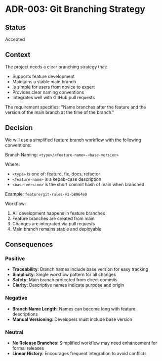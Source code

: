 # ADR-003: Git Branching Strategy

## Status
Accepted

## Context
The project needs a clear branching strategy that:
- Supports feature development
- Maintains a stable main branch
- Is simple for users from novice to expert
- Provides clear naming conventions
- Integrates well with GitHub pull requests

The requirement specifies: "Name branches after the feature and the version of the main branch at the time of the branch."

## Decision
We will use a simplified feature branch workflow with the following conventions:

Branch Naming: `<type>/<feature-name>-<base-version>`

Where:
- `<type>` is one of: feature, fix, docs, refactor
- `<feature-name>` is a kebab-case description
- `<base-version>` is the short commit hash of main when branched

Example: `feature/git-rules-v1-b8964e0`

Workflow:
1. All development happens in feature branches
2. Feature branches are created from main
3. Changes are integrated via pull requests
4. Main branch remains stable and deployable

## Consequences

### Positive
- **Traceability**: Branch names include base version for easy tracking
- **Simplicity**: Single workflow pattern for all changes
- **Safety**: Main branch protected from direct commits
- **Clarity**: Descriptive names indicate purpose and origin

### Negative
- **Branch Name Length**: Names can become long with feature descriptions
- **Manual Versioning**: Developers must include base version

### Neutral
- **No Release Branches**: Simplified workflow may need enhancement for formal releases
- **Linear History**: Encourages frequent integration to avoid conflicts